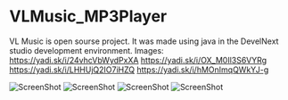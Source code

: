 # VLMusic_MP3Player
VL Music is open sourse project.
It was made using java in the DevelNext studio development environment.
Images:
https://yadi.sk/i/24vhcVbWydPxXA
https://yadi.sk/i/OX_M0Il3S6VYRg
https://yadi.sk/i/LHHUjQ2IO7iHZQ
https://yadi.sk/i/hMOnImqQWkYJ-g



![ScreenShot](https://i.postimg.cc/DJCVXdGr/image.png[/img][/url])
![ScreenShot]([img]https://i.postimg.cc/9zMHjK3J/image.png[/img][/url])
![ScreenShot]([img]https://i.postimg.cc/qg5VBw40/image.png[/img][/url])
![ScreenShot]([img]https://i.postimg.cc/vxDJLg7p/image.png[/img][/url])

